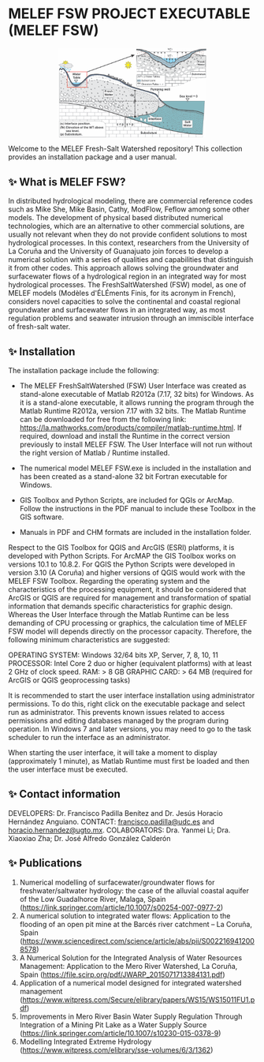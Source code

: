 # MELEF FSW PROJECT EXECUTABLE (MELEF FSW)

<style>
  .centered-image {
    display: block;
    margin: 0 auto;
  }
</style>

<img src="https://github.com/MELEFFSW/EXECUTABLE/blob/master/ASSETS/GraphicalAbstract.png" alt="MELEF FSW MODEL" width="300" class="centered-image">

 
Welcome to the MELEF Fresh-Salt Watershed repository! This collection provides an installation package and a user manual.
 
## ✨ What is MELEF FSW?
 
In distributed hydrological modeling, there are commercial reference codes such as Mike She, Mike Basin, Cathy, ModFlow, 
Feflow among some other models. The development of physical based distributed numerical technologies, which are an alternative to other commercial solutions, are 
usually not relevant when they do not provide confident solutions to most hydrological processes. In this context, researchers from the University of 
La Coruña and the University of Guanajuato join forces to develop a numerical solution with a series of qualities and capabilities that distinguish it from other codes. 
This approach allows solving the groundwater and surfacewater flows of a hydrological region in an integrated way for most hydrological processes. 
The FreshSaltWatershed (FSW) model, as one of MELEF models (Modèles d'ÉLÉments Finis, for its acronym in French), considers novel capacities to solve the continental 
and coastal regional groundwater and surfacewater flows in an integrated way, as most regulation problems and seawater intrusion through an immiscible interface of fresh-salt water.

## ✨ Installation

The installation package include the following:

- The MELEF FreshSaltWatershed (FSW) User Interface was created as stand-alone executable of Matlab R2012a (7.17, 32 bits) for Windows. As it is a stand-alone executable, 
it allows running the program through the Matlab Runtime R2012a, version 7.17 with 32 bits. The Matlab Runtime can be downloaded for free from the following link: 
https://la.mathworks.com/products/compiler/matlab-runtime.html. If required, download and install the Runtime in the correct version previously to install MELEF FSW. 
The User Interface will not run without the right version of Matlab / Runtime installed. 

- The numerical model MELEF FSW.exe is included in the installation and has been created as a stand-alone 32 bit Fortran executable for Windows. 

- GIS Toolbox and Python Scripts, are included for QGIs or ArcMap. Follow the instructions in the PDF manual to include these Toolbox in the GIS software.

- Manuals in PDF and CHM formats are included in the installation folder.

Respect to the GIS Toolbox for QGIS and ArcGIS (ESRI) platforms, it is developed with Python Scripts. For ArcMAP the GIS Toolbox works on versions 10.1 to 10.8.2. 
For QGIS the Python Scripts were developed in version 3.10 (A Coruña) and higher versions of QGIS would work with the MELEF FSW Toolbox.
Regarding the operating system and the characteristics of the processing equipment, it should be considered that ArcGIS or QGIS are required for management 
and transformation of spatial information that demands specific characteristics for graphic design. Whereas the User Interface through the Matlab Runtime 
can be less demanding of CPU processing or graphics, the calculation time of MELEF FSW model will depends directly on the processor capacity. 
Therefore, the following minimum characteristics are suggested:

OPERATING SYSTEM: Windows 32/64 bits XP, Server, 7, 8, 10, 11
PROCESSOR: Intel Core 2 duo or higher (equivalent platforms) with at least 2 GHz of clock speed.
RAM: > 8 GB
GRAPHIC CARD: > 64 MB (required for ArcGIS or QGIS geoprocessing tasks)

It is recommended to start the user interface installation using administrator permissions. To do this, right click on the executable package and select run as administrator. 
This prevents known issues related to access permissions and editing databases managed by the program during operation. In Windows 7 and later versions, you may need to 
go to the task scheduler to run the interface as an administrator.

When starting the user interface, it will take a moment to display (approximately 1 minute), as Matlab Runtime must first be loaded and then the user interface must be executed.

## ✨ Contact information

DEVELOPERS: Dr. Francisco Padilla Benítez and Dr. Jesús Horacio Hernández Anguiano.
CONTACT: francisco.padilla@udc.es and horacio.hernandez@ugto.mx.
COLABORATORS: Dra. Yanmei Li; Dra. Xiaoxiao Zha; Dr. José Alfredo González Calderón

## ✨ Publications

1. Numerical modelling of surfacewater/groundwater flows for freshwater/saltwater hydrology: the case of the alluvial coastal aquifer of the Low Guadalhorce River, Malaga, Spain (https://link.springer.com/article/10.1007/s00254-007-0977-2)
2. A numerical solution to integrated water flows: Application to the flooding of an open pit mine at the Barcés river catchment – La Coruña, Spain (https://www.sciencedirect.com/science/article/abs/pii/S0022169412008578)
3. A Numerical Solution for the Integrated Analysis of Water Resources Management: Application to the Mero River Watershed,  La Coruña, Spain (https://file.scirp.org/pdf/JWARP_2015071713384131.pdf)
4. Application of a numerical model designed for integrated watershed management (https://www.witpress.com/Secure/elibrary/papers/WS15/WS15011FU1.pdf)
5. Improvements in Mero River Basin Water Supply Regulation Through Integration of a Mining Pit Lake as a Water Supply Source (https://link.springer.com/article/10.1007/s10230-015-0378-9)
6. Modelling Integrated Extreme Hydrology (https://www.witpress.com/elibrary/sse-volumes/6/3/1362)
